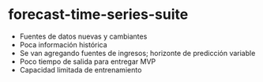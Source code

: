 # forecast-time-series-suite
- Fuentes de datos nuevas y cambiantes
- Poca información histórica
- Se van agregando fuentes de ingresos; horizonte de predicción variable
- Poco tiempo de salida para entregar MVP
- Capacidad limitada de entrenamiento
